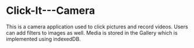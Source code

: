 # Click-It---Camera
This is a camera application used to click pictures and record videos.
Users can add filters to images as well.
Media is stored in the Gallery which is implemented using indexedDB.

